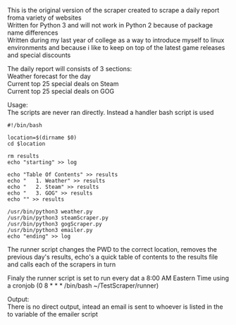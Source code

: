 This is the original version of the scraper created to scrape a daily report froma variety of websites<br>
Written for Python 3 and will not work in Python 2 because of package name differences<br>
Written during my last year of college as a way to introduce myself to linux environments and because i like to keep on top of the latest game releases and special discounts<br>

The daily report will consists of 3 sections:<br>
    Weather forecast for the day<br>
    Current top 25 special deals on Steam<br>
    Current top 25 special deals on GOG<br>

Usage:<br>
    The scripts are never ran directly. Instead a handler bash script is used<br>

    #!/bin/bash

    location=$(dirname $0)
    cd $location

    rm results
    echo "starting" >> log

    echo "Table Of Contents" >> results
    echo "   1. Weather" >> results
    echo "   2. Steam" >> results
    echo "   3. GOG" >> results
    echo "" >> results

    /usr/bin/python3 weather.py
    /usr/bin/python3 steamScraper.py
    /usr/bin/python3 gogScraper.py
    /usr/bin/python3 emailer.py
    echo "ending" >> log

The runner script changes the PWD to the correct location, removes the previous day's results, echo's a quick table of contents to the results file and calls each of the scrapers in turn<br>

Finaly the runner script is set to run every dat a 8:00 AM Eastern Time using a cronjob (0 8 * * * /bin/bash ~/TestScraper/runner)<br>

Output:<br>
    There is no direct output, intead an email is sent to whoever is listed in the to variable of the emailer script
